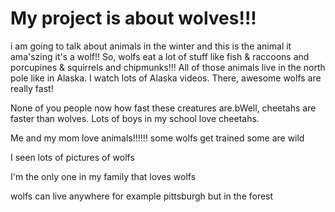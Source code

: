 # My project is about wolves!!!

i am going to talk about animals in the winter and this is the animal it ama'szing
it's a wolf!! So, wolfs eat  a lot of stuff like fish & raccoons and porcupines & 
squirrels  and chipmunks!!! All of those animals live in the north pole like
in Alaska. I watch lots of Alaska videos. There, awesome wolfs are really fast!

None of you people now how fast these creatures are.bWell, cheetahs are faster than wolves. Lots of boys in my school love cheetahs.

Me and my mom love animals!!!!!! some wolfs get trained some are wild 

I seen lots of pictures of wolfs 

I'm the only one in my family that loves wolfs 

wolfs can live anywhere for example pittsburgh but in the forest
